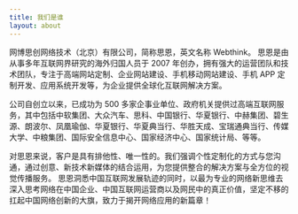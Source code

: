 ```yaml
---
title: 我们是谁
layout: about
---
```


网博思创网络技术（北京）有限公司，简称思恩，英文名称 Webthink。
思恩是由从事多年互联网界研究的海外归国人员于 2007 年创办，拥有强大的运营团队和技术团队，专注于高端网站定制、企业网站建设、手机移动网站建设、手机 APP 定制开发、应用系统开发等，为企业提供全球化互联网解决方案。

公司自创立以来，已成功为 500 多家企事业单位、政府机关提供过高端互联网服务，其中包括中软集团、大众汽车、思科、中国银行、华夏银行、中赫集团、碧生源、朗波尔、凤凰瑜伽、华夏银行、华夏典当行、华胜天成、宝瑞通典当行、传媒大学、中粮集团、国际安全信息中心、国家经济中心、国家统计局、等等。

对思恩来说，客户是具有排他性、唯一性的。我们强调个性定制化的方式与您沟通，通过创意、新技术新媒体的结合运用，为您提供整合的解决方案与全方位的视觉传播服务。
思恩洞悉中国互联网发展轨迹的同时，以最为专业的网络新思维去深入思考网络在中国企业、中国互联网运营商以及网民中的真正价值，坚定不移的扛起中国网络创新的大旗，致力于揭开网络应用的新篇章！
</br>